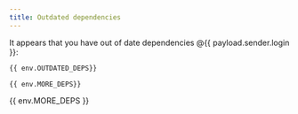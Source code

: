 ```yaml
---
title: Outdated dependencies
---
```

It appears that you have out of date dependencies @{{ payload.sender.login }}:

```clojure
{{ env.OUTDATED_DEPS}}
```

```clojure
{{ env.MORE_DEPS}}
```


{{ env.MORE_DEPS }}
